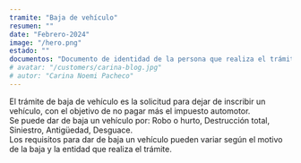 ```yaml
---
tramite: "Baja de vehículo"
resumen: ""
date: "Febrero-2024"
image: "/hero.png"
estado: ""
documentos: "Documento de identidad de la persona que realiza el trámite, Título del Automotor o Formulario 08 o Histórico de Dominio, Libre multa de tránsito, Comprobante de pago del sellado correspondiente, Solicitud Tipo '04'"
# avatar: "/customers/carina-blog.jpg"
# autor: "Carina Noemi Pacheco"
---
```


El trámite de baja de vehículo es la solicitud para dejar de inscribir un vehículo, con el objetivo de no pagar más el impuesto automotor.  
Se puede dar de baja un vehículo por: Robo o hurto, Destrucción total, Siniestro, Antigüedad, Desguace.  
Los requisitos para dar de baja un vehículo pueden variar según el motivo de la baja y la entidad que realiza el trámite.